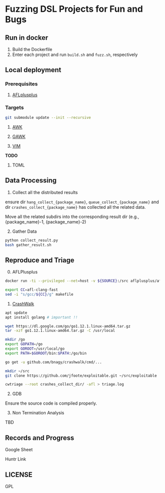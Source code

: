 # Fuzzing DSL Projects for Fun and Bugs

## Run in docker

1. Build the Dockerfile
2. Enter each project and run `build.sh` and `fuzz.sh`, respectively

## Local deployment

### Prerequisites

1. [AFLplusplus](https://github.com/AFLplusplus/AFLplusplus)

### Targets

```bash
git submodule update --init --recursive
```

1. [AWK](https://github.com/onetrueawk/awk)

2. [GAWK](https://savannah.gnu.org/projects/gawk)

3. [VIM](https://github.com/vim/vim)

**TODO**

1. TOML

## Data Processing

1. Collect all the distributed results

ensure dir `hang_collect_{package_name}`, `queue_collect_{package_name}` and dir `crashes_collect_{package_name}` has collected all the related data.

Move all the related subdirs into the corresponding result dir (e.g., {package_name}-1, {package_name}-2)

2. Gather Data

```bash
python collect_result.py
bash gather_result.sh
```

## Reproduce and Triage

0. AFLPlusplus

```bash
docker run -ti --privileged --net=host -v ${SOURCE}:/src aflplusplus/aflplusplus

export CC=afl-clang-fast
sed -i "s/gcc/${CC}/g" makefile
```

1. [CrashWalk](https://github.com/bnagy/crashwalk)

```bash
apt update
apt install golang # important !!

wget https://dl.google.com/go/go1.12.1.linux-amd64.tar.gz
tar -xzf go1.12.1.linux-amd64.tar.gz -C /usr/local

mkdir /go
export GOPATH=/go
export GOROOT=/usr/local/go
export PATH=$GOROOT/bin:$PATH:/go/bin

go get -u github.com/bnagy/crashwalk/cmd/...

mkdir ~/src
git clone https://github.com/jfoote/exploitable.git ~/src/exploitable

cwtriage --root crashes_collect_dir/ -afl > triage.log
```

2. GDB

Ensure the source code is compiled properly.

3. Non Termination Analysis

TBD

## Records and Progress

Google Sheet

Huntr Link

## LICENSE

GPL
